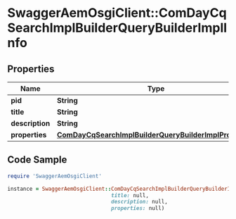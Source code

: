 # SwaggerAemOsgiClient::ComDayCqSearchImplBuilderQueryBuilderImplInfo

## Properties

Name | Type | Description | Notes
------------ | ------------- | ------------- | -------------
**pid** | **String** |  | [optional] 
**title** | **String** |  | [optional] 
**description** | **String** |  | [optional] 
**properties** | [**ComDayCqSearchImplBuilderQueryBuilderImplProperties**](ComDayCqSearchImplBuilderQueryBuilderImplProperties.md) |  | [optional] 

## Code Sample

```ruby
require 'SwaggerAemOsgiClient'

instance = SwaggerAemOsgiClient::ComDayCqSearchImplBuilderQueryBuilderImplInfo.new(pid: null,
                                 title: null,
                                 description: null,
                                 properties: null)
```



